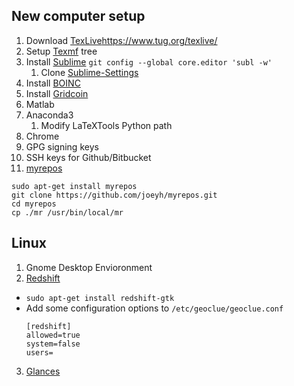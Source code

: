 ## New computer setup

1. Download [TexLive]()https://www.tug.org/texlive/
2. Setup [Texmf](https://github.com/skulumani/texmf) tree
3. Install [Sublime](https://www.sublimetext.com/)
    `git config --global core.editor 'subl -w'`
    1. Clone [Sublime-Settings](https://github.com/skulumani/sublime_settings)
4. Install [BOINC](https://boinc.berkeley.edu/)
5. Install [Gridcoin](http://gridcoin.us/)
6. Matlab
7. Anaconda3
    1. Modify LaTeXTools Python path
8. Chrome
9. GPG signing keys
10. SSH keys for Github/Bitbucket
11. [myrepos](https://myrepos.branchable.com)
  ~~~~
  sudo apt-get install myrepos
  git clone https://github.com/joeyh/myrepos.git
  cd myrepos
  cp ./mr /usr/bin/local/mr
  ~~~~

## Linux

1. Gnome Desktop Envioronment
2. [Redshift](http://jonls.dk/redshift/)
  * `sudo apt-get install redshift-gtk`
  * Add some configuration options to `/etc/geoclue/geoclue.conf`
    ```
    [redshift]
    allowed=true
    system=false
    users=
    ```
3. [Glances](https://pypi.python.org/pypi/Glances)
